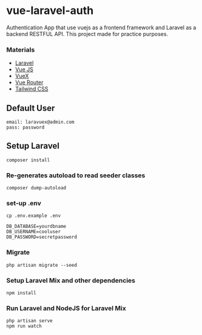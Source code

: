 # vue-laravel-auth
Authentication App that use vuejs as a frontend framework and Laravel as a backend RESTFUL API. This project made for practice purposes.

### Materials
* [Laravel](https://laravel.com)
* [Vue JS](https://vuejs.org/)
* [VueX](https://vuex.vuejs.org/)
* [Vue Router](https://router.vuejs.org/) 
* [Tailwind CSS](https://tailwindcss.com/)

## Default User
```
email: laravuex@admin.com
pass: password
```

## Setup Laravel
```
composer install
```

### Re-generates autoload to read seeder classes
```
composer dump-autoload
```

### set-up .env
```
cp .env.example .env
```

```
DB_DATABASE=yourdbname
DB_USERNAME=cooluser
DB_PASSWORD=secretpassword
```

### Migrate
```
php artisan migrate --seed
```

### Setup Laravel Mix and other dependencies
```
npm install
```

### Run Laravel and NodeJS for Laravel Mix
```
php artisan serve
npm run watch
```